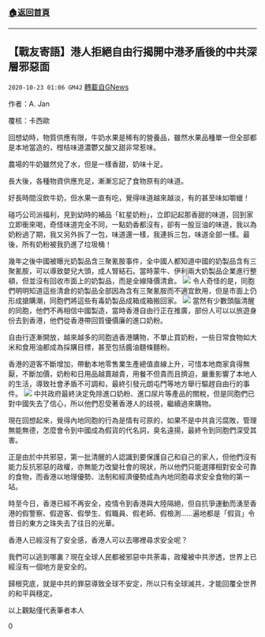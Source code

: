 ###  [:house:返回首頁](https://github.com/ourhimalayas/txt)
---

## 【戰友寄語】港人拒絕自由行揭開中港矛盾後的中共深層邪惡面
`2020-10-23 01:06 GM42` [轉載自GNews](https://gnews.org/zh-hant/441671/)

作者：A. Jan

覆核：卡西歐

回想幼時，物質供應有限，牛奶水果是稀有的營養品，雖然水果品種單一但全部都是本地當造的，柑桔味道濃鬱又酸又甜非常惹味。

農場的牛奶雖然兌了水，但是一樣香甜，奶味十足。

長大後，各種物資供應充足，漸漸忘記了食物原有的味道。

好長時間沒飲牛奶，但水果一直有吃，覺得味道越來越淡，有的甚至味如嚼蠟！

碰巧公司派福利，見到幼時的補品「紅星奶粉」，立即記起那香甜的味道，回到家立即衝來喝，奇怪味道完全不同，一點奶香都沒有，卻有一股豆油的味道，我以為奶粉過了期，我又另外拆了一包，味道還一樣，我連拆三包，味道全部一樣。最後，所有奶粉被我扔進了垃圾桶！

幾年之後中國被曝光奶製品含三聚氰胺事件，全中國人都知道中國的奶製品含有三聚氰胺，可以導致嬰兒大頭，成人腎結石。當時蒙牛、伊利兩大奶製品企業進行整頓，但並沒有回收市面上的奶製品，而是全線降價清倉。
![]()![](https://gnews-media-offload.s3.amazonaws.com/wp-content/uploads/2020/10/23005521/image007-1.jpg)
令人奇怪的是，同胞們明明知道這些清倉的奶製品全部因為含有三聚氰胺而不適宜飲用，但是市面上仍形成搶購潮，同胞們將這些有毒奶製品成箱成箱搬回家。
![]()![](https://gnews-media-offload.s3.amazonaws.com/wp-content/uploads/2020/10/23005540/image008.jpg)
當然有少數頭腦清醒的同胞，他們不再相信中國製造，當時香港自由行正在推廣，部份人可以以旅遊身份去到香港，他們從香港帶回質優價廉的進口奶粉。

自由行逐漸開放，越來越多的同胞過香港購物，不單止買奶粉，一些日常食物如大米和食用油都成為採購目標，甚至包括醬油麵條麵粉。

香港的遊客不斷增加，帶動本地零售業生產總值直線上升，可惜本地商家貪得無厭，不斷加價，奶粉和日用品越賣越貴，用餐不但貴而且擠迫，嚴重影響了本地人的生活，導致社會矛盾不可調和，最終引發元朗屯門等地方舉行驅趕自由行的事件。
![]()![](https://gnews-media-offload.s3.amazonaws.com/wp-content/uploads/2020/10/23005317/image009-1.jpg)
中共政府最終決定免除進口奶粉、進口尿片等產品的關稅，但是同胞們已對中國失去了信心，所以他們忍受著香港人的歧視，繼續過來購物。

現在回想起來，覺得內地同胞的行為是情有可原的，如果不是中共貪污腐敗，管理無能無德，怎麼會令到中國成為假貨的代名詞，臭名遠揚，最終令到同胞們深受其害。

正是由於中共邪惡，第一批清醒的人認識到要保護自己和自己的家人，但他們沒有能力反抗邪惡的政權，亦無能力改變社會的現狀，所以他們只能選擇相對安全可靠的食物，而香港以地理優勢、法制和經濟優勢成為內地同胞尋求安全食物的第一站。

時至今日，香港已經不再安全，疫情令到香港與大陸隔絕，但自抗爭運動而湧至香港的假警察、假遊客、假學生、假職員、假老師、假檢測……遍地都是「假貨」令昔日的東方之珠失去了往日的光華。

香港人已經沒有了安全感，香港人可以去哪裡尋求安全呢？

我們可以逃到哪裏？現在全球人民都被邪惡中共荼毒，政權被中共滲透，世界上已經沒有一個地方是安全的。

歸根究底，就是中共的罪惡導致全球不安定，所以只有全球滅共，才能回覆全世界的和平與穩定。

以上觀點僅代表筆者本人

0

